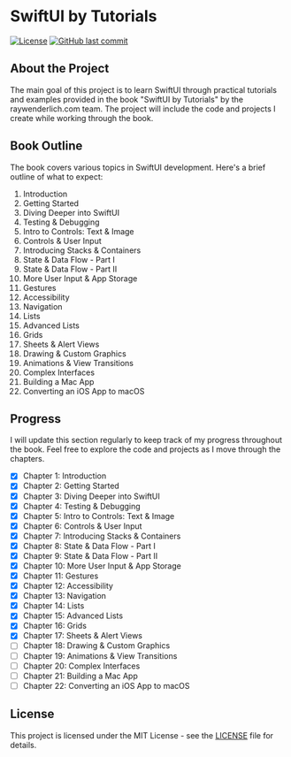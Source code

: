 # SwiftUI by Tutorials

[![License](https://img.shields.io/badge/license-MIT-blue.svg)](LICENSE)
[![GitHub last commit]([https://img.shields.io/github/last-commit/Brynner03/swiftui-by-tutorials)](https://github.com/Brynner03/swiftui-by-tutorials/commits/main](https://github.com/Brynner03/sui-materials/tree/editions/5.0))

## About the Project

The main goal of this project is to learn SwiftUI through practical tutorials and examples provided in the book "SwiftUI by Tutorials" by the raywenderlich.com team. The project will include the code and projects I create while working through the book.

## Book Outline

The book covers various topics in SwiftUI development. Here's a brief outline of what to expect:

1. Introduction
2. Getting Started
3. Diving Deeper into SwiftUI
4. Testing & Debugging
5. Intro to Controls: Text & Image
6. Controls & User Input
7. Introducing Stacks & Containers
8. State & Data Flow - Part I
9. State & Data Flow - Part II
10. More User Input & App Storage
11. Gestures
12. Accessibility
13. Navigation
14. Lists
15. Advanced Lists
16. Grids
17. Sheets & Alert Views
18. Drawing & Custom Graphics
19. Animations & View Transitions
20. Complex Interfaces
21. Building a Mac App
22. Converting an iOS App to macOS

## Progress

I will update this section regularly to keep track of my progress throughout the book. Feel free to explore the code and projects as I move through the chapters.

- [x] Chapter 1: Introduction
- [x] Chapter 2: Getting Started
- [x] Chapter 3: Diving Deeper into SwiftUI
- [x] Chapter 4: Testing & Debugging
- [x] Chapter 5: Intro to Controls: Text & Image
- [x] Chapter 6: Controls & User Input
- [x] Chapter 7: Introducing Stacks & Containers
- [x] Chapter 8: State & Data Flow - Part I
- [x] Chapter 9: State & Data Flow - Part II
- [x] Chapter 10: More User Input & App Storage
- [x] Chapter 11: Gestures
- [x] Chapter 12: Accessibility
- [x] Chapter 13: Navigation
- [x] Chapter 14: Lists
- [x] Chapter 15: Advanced Lists
- [x] Chapter 16: Grids
- [x] Chapter 17: Sheets & Alert Views
- [ ] Chapter 18: Drawing & Custom Graphics
- [ ] Chapter 19: Animations & View Transitions
- [ ] Chapter 20: Complex Interfaces
- [ ] Chapter 21: Building a Mac App
- [ ] Chapter 22: Converting an iOS App to macOS

## License

This project is licensed under the MIT License - see the [LICENSE](LICENSE) file for details.
